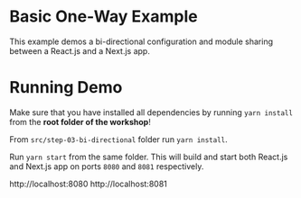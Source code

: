 # Basic One-Way Example

This example demos a bi-directional configuration and module sharing between a React.js and a Next.js app.

# Running Demo

Make sure that you have installed all dependencies by running `yarn install` from the **root folder of the workshop**!

From `src/step-03-bi-directional` folder run `yarn install`.

Run `yarn start` from the same folder. This will build and start both React.js and Next.js app on ports `8080` and `8081` respectively.

http://localhost:8080
http://localhost:8081

